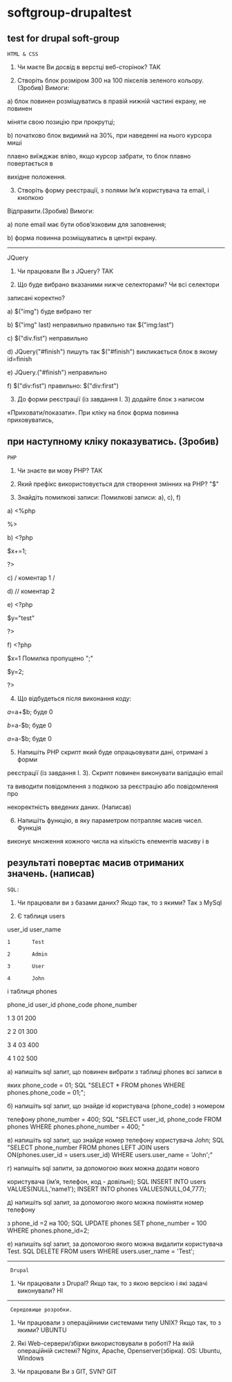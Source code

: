 # softgroup-drupaltest
test for drupal soft-group
----------------------------------------------------------------------------------------
    HTML & CSS

1. Чи маєте Ви досвід в верстці веб-сторінок?
ТАК

2. Створіть блок розміром 300 на 100 пікселів зеленого кольору.(Зробив) Вимоги:

а) блок повинен розміщуватись в правій нижній частині екрану, не повинен

міняти свою позицію при прокрутці;

b) початково блок видимий на 30%, при наведенні на нього курсора миші

плавно виїжджає вліво, якщо курсор забрати, то блок плавно повертається в

вихідне положення.

3. Створіть форму реєстрації, з полями Ім’я користувача та email, і кнопкою

Відправити.(Зробив) Вимоги:

а) поле email має бути обов’язковим для заповнення;

b) форма повинна розміщуватись в центрі екрану.


--------------------------------------------------------------------
JQuery

1. Чи працювали Ви з JQuery?  ТАК

2. Що буде вибрано вказаними нижче селекторами? Чи всі селектори

записані коректно?

а) $("img") буде вибрано тег <img>

b) $("img" last) неправильно правильно так $("img:last")

c) $("div.fist") неправильно

d) JQuery("#finish") пишуть так $("#finish") викликається блок в якому id=finish

е) JQuery.("#finish") неправильно

f) $("div:fist") правильно: $("div:first")

3. До форми реєстрації (із завдання I. 3) додайте блок з написом

«Приховати/показати». При кліку на блок форма повинна приховуватись,

при наступному кліку показуватись. (Зробив)
----------------------------------------------------------------------
    PHP

1. Чи знаєте ви мову PHP? ТАК

2. Який префікс використовується для створення змінних на PHP? "$"

3. Знайдіть помилкові записи: Помилкові записи: a), c), f)

a) <%php

%>

b) <?php

$x+=1;

?>

c) / коментар 1 /

d) // коментар 2

e) <?php

$y="test"

?>

f) <?php

$x=1 Помилка пропущено ";"

$y=2;

?>

4. Що відбудеться після виконання коду:

$a=$a+$b; буде 0

$b=$a-$b; буде 0

$a=$a-$b; буде 0

5. Напишіть PHP скрипт який буде опрацьовувати дані, отримані з форми

реєстрації (із завдання I. 3). Скрипт повинен виконувати валідацію email

та виводити повідомлення з подякою за реєстрацію або повідомлення про

некоректність введених даних. (Написав)

6. Напишіть функцію, в яку параметром потрапляє масив чисел. Функція

виконує множення кожного числа на кількість елементів масиву і в

результаті повертає масив отриманих значень. (написав)
----------------------------------------------------------------------------------
    SQL:

1. Чи працювали ви з базами даних? Якщо так, то з якими? Так з MySql

2. Є таблиця users

user_id     user_name

    1       Test

    2       Admin

    3       User

    4       John

i таблиця phones

phone_id    user_id     phone_code      phone_number

1               3           01              200

2               2           01              300

3               4           03              400

4               1           02              500

а) напишіть sql запит, що повинен вибрати з таблиці phones всі записи в

яких phone_code = 01; SQL "SELECT * FROM phones WHERE phones.phone_code = 01;";

б) напишіть sql запит, що знайде id користувача (phone_code) з номером

телефону phone_number = 400; SQL "SELECT user_id, phone_code FROM phones WHERE phones.phone_number = 400; "

в) напишіть sql запит, що знайде номер телефону користувача John; SQL "SELECT phone_number FROM phones LEFT JOIN users ON(phones.user_id = users.user_id) WHERE users.user_name = 'John';"

г) напишіть sql запити, за допомогою яких можна додати нового

користувача (ім’я, телефон, код - довільні); SQL INSERT INTO users VALUES(NULL,'name1'); INSERT INTO phones VALUES(NULL,04,777);

д) напишіть sql запит, за допомогою якого можна поміняти номер телефону

з phone_id =2 на 100; SQL UPDATE phones SET phone_number = 100 WHERE phones.phone_id=2;

e) напишіть sql запит, за допомогою якого можна видалити користувача Test. SQL DELETE FROM users WHERE users.user_name = 'Test';

----------------------------------------------------------------------------------
     Drupal

1. Чи працювали з Drupal? Якщо так, то з якою версією і які задачі виконували? НІ
----------------------------------------------------------------------------------

     Середовище розробки.

1. Чи працювали з операційними системами типу UNIX? Якщо так, то з якими? UBUNTU

2. Які Web-сервери/збірки використовували в роботі? На якій операційній системі? Nginx, Apache, Openserver(збірка). OS: Ubuntu, Windows

3. Чи працювали Ви з GIT, SVN? GIT
